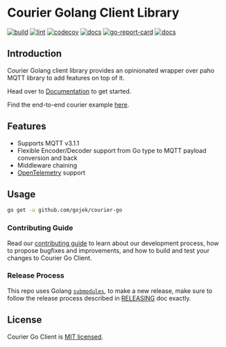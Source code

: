 # Courier Golang Client Library

[![build][build-workflow-badge]][build-workflow]
[![lint][lint-workflow-badge]][lint-workflow]
[![codecov][coverage-badge]][codecov]
[![docs][docs-badge]][pkg-dev]
[![go-report-card][report-badge]][report-card]
[![docs][docusaurus-badge]][gh-pages]

## Introduction

Courier Golang client library provides an opinionated wrapper over paho MQTT library to add features on top of it.

Head over to [Documentation][gh-pages] to get started.

Find the end-to-end courier example [here][e2e-example].

## Features

- Supports MQTT v3.1.1
- Flexible Encoder/Decoder support from Go type to MQTT payload conversion and back
- Middleware chaining
- [OpenTelemetry](https://github.com/open-telemetry/opentelemetry-go) support

## Usage

```bash
go get -u github.com/gojek/courier-go
```

### Contributing Guide

Read our [contributing guide](./CONTRIBUTING.md) to learn about our development process, how to propose bugfixes and improvements, and how to build and test your changes to Courier Go Client.

### Release Process

This repo uses Golang [`submodules`](https://github.com/golang/go/wiki/Modules#faqs--multi-module-repositories), to make a new release, make sure to follow the release process described in [RELEASING](RELEASING.md) doc exactly.

## License

Courier Go Client is [MIT licensed](./LICENSE).

[build-workflow-badge]: https://github.com/gojek/courier-go/workflows/build/badge.svg
[build-workflow]: https://github.com/gojek/courier-go/actions?query=workflow%3Abuild
[lint-workflow-badge]: https://github.com/gojek/courier-go/workflows/lint/badge.svg
[lint-workflow]: https://github.com/gojek/courier-go/actions?query=workflow%3Alint
[coverage-badge]: https://codecov.io/gh/gojek/courier-go/branch/main/graph/badge.svg?token=QPLV2ZDE84
[codecov]: https://codecov.io/gh/gojek/courier-go
[docs-badge]: https://pkg.go.dev/badge/github.com/gojek/courier-go
[pkg-dev]: https://pkg.go.dev/github.com/gojek/courier-go
[report-badge]: https://goreportcard.com/badge/github.com/gojek/courier-go
[report-card]: https://goreportcard.com/report/github.com/gojek/courier-go
[docusaurus-badge]: https://img.shields.io/badge/Docs-latest-blue.svg
[gh-pages]: https://gojek.github.io/courier-go/
[e2e-example]: https://gojek.github.io/courier/docs/Introduction
